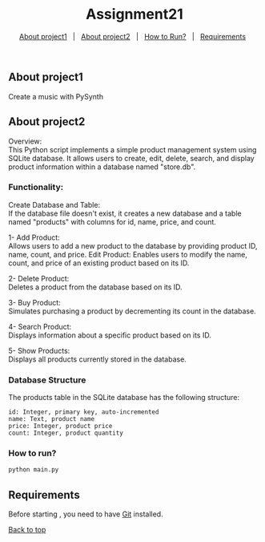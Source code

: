 <div align="center" id="top"> 
  <!-- <img src="./.github/app.gif" alt="Assignment21" /> -->

  &#xa0;

  <!-- <a href="https://assignment21.netlify.app">Demo</a> -->
</div>

<h1 align="center">Assignment21</h1>

<p align="center">
  <!-- <img alt="Github top language" src="https://img.shields.io/github/languages/top/{{YOUR_GITHUB_USERNAME}}/assignment21?color=56BEB8"> -->

  <!-- <img alt="Github language count" src="https://img.shields.io/github/languages/count/{{YOUR_GITHUB_USERNAME}}/assignment21?color=56BEB8"> -->

  <!-- <img alt="Repository size" src="https://img.shields.io/github/repo-size/{{YOUR_GITHUB_USERNAME}}/assignment21?color=56BEB8"> -->

  <!-- <img alt="License" src="https://img.shields.io/github/license/{{YOUR_GITHUB_USERNAME}}/assignment21?color=56BEB8"> -->

  <!-- <img alt="Github issues" src="https://img.shields.io/github/issues/{{YOUR_GITHUB_USERNAME}}/assignment21?color=56BEB8" /> -->

  <!-- <img alt="Github forks" src="https://img.shields.io/github/forks/{{YOUR_GITHUB_USERNAME}}/assignment21?color=56BEB8" /> -->

  <!-- <img alt="Github stars" src="https://img.shields.io/github/stars/{{YOUR_GITHUB_USERNAME}}/assignment21?color=56BEB8" /> -->
</p>

<!-- Status -->

<!-- <h4 align="center"> 
	🚧  Assignment21 🚀 Under construction...  🚧
</h4> 

<hr> -->

<p align="center">
  <a href="#about-project1">About project1</a> &#xa0; | &#xa0; 
  <a href="#about-project2">About project2</a> &#xa0; | &#xa0; 
  <!-- <a href="#about">About</a> &#xa0; | &#xa0;  -->
  <!-- <a href="#sparkles-features">Features</a> &#xa0; | &#xa0; -->
  <!-- <a href="#rocket-technologies">Technologies</a> &#xa0; | &#xa0; -->
  <a href="#how-to-run ">How to Run?</a> &#xa0; | &#xa0;
  <a href="#requirements">Requirements</a> &#xa0;
  <!-- <a href="#memo-license">License</a> &#xa0; | &#xa0; -->
  <!-- <a href="https://github.com/{{YOUR_GITHUB_USERNAME}}" target="_blank">Author</a> -->
</p>

<br>

## About project1 ##

Create a music with PySynth

## About project2 ##
Overview:\
This Python script implements a simple product management system using SQLite database. It allows users to create, edit, delete, search, and display product information within a database named "store.db".

### Functionality: ###
Create Database and Table: \
If the database file doesn't exist, it creates a new database and a table named "products" with columns for id, name, price, and count.

1- Add Product: \
Allows users to add a new product to the database by providing product ID, name, count, and price.
Edit Product: Enables users to modify the name, count, and price of an existing product based on its ID.

2- Delete Product: \
Deletes a product from the database based on its ID.

3- Buy Product: \
Simulates purchasing a product by decrementing its count in the database.

4- Search Product: \
Displays information about a specific product based on its ID.

5- Show Products: \
Displays all products currently stored in the database.

### Database Structure ###
The products table in the SQLite database has the following structure:
```
id: Integer, primary key, auto-incremented
name: Text, product name
price: Integer, product price
count: Integer, product quantity
```

### How to run? ###
```bash
python main.py
```
## Requirements ##

Before starting , you need to have [Git](https://github.com/mdoege/PySynth) installed.

 <!-- and [sqlite3](https://nodejs.org/en/) -->

<!-- ## :checkered_flag: Starting ##

```bash
# Clone this project
$ git clone https://github.com/{{YOUR_GITHUB_USERNAME}}/assignment21

# Access
$ cd assignment21

# Install dependencies
$ yarn

# Run the project
$ yarn start

# The server will initialize in the <http://localhost:3000>
``` -->

<!-- ## :memo: License ##

This project is under license from MIT. For more details, see the [LICENSE](LICENSE.md) file. -->


<!-- Made with ❤️ by <a href="https://github.com/{{YOUR_GITHUB_USERNAME}}" target="_blank">{{YOUR_NAME}}</a> -->

<!-- &#xa0; -->
<a href="#top">Back to top</a>
